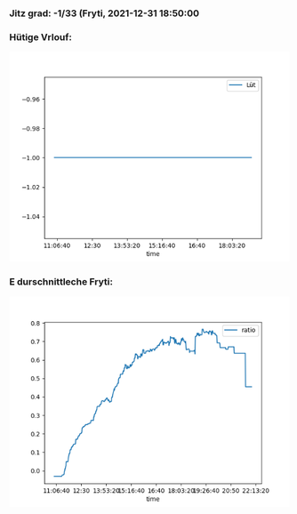 ### Jitz grad: -1/33 (Fryti, 2021-12-31 18:50:00

### Hütige Vrlouf:
![Graph](Today.png)

### E durschnittleche Fryti:
![Graph](Fryti.png)